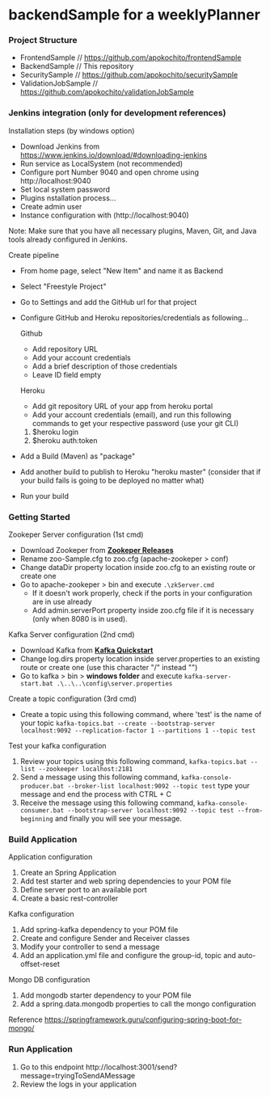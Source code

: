 # backendSample for a weeklyPlanner

### Project Structure

- FrontendSample // https://github.com/apokochito/frontendSample
- BackendSample // This repository
- SecuritySample // https://github.com/apokochito/securitySample
- ValidationJobSample // https://github.com/apokochito/validationJobSample

### Jenkins integration (only for development references)

Installation steps (by windows option)

- Download Jenkins from https://www.jenkins.io/download/#downloading-jenkins
- Run service as LocalSystem (not recommended)
- Configure port Number 9040 and open chrome using http://localhost:9040
- Set local system password
- Plugins nstallation process...
- Create admin user
- Instance configuration with (http://localhost:9040)

Note: Make sure that you have all necessary plugins, Maven, Git, and Java tools already configured in Jenkins.

Create pipeline

- From home page, select "New Item" and name it as Backend
- Select "Freestyle Project"
- Go to Settings and add the GitHub url for that project
- Configure GitHub and Heroku repositories/credentials as following...

	Github

	- Add repository URL
	- Add your account credentials
	- Add a brief description of those credentials
	- Leave ID field empty

	Heroku
	
	- Add git repository URL of your app from heroku portal
	- Add your account credentials (email), and run this following commands to get your respective password (use your git CLI)
	1. $heroku login
	2. $heroku auth:token

- Add a Build (Maven) as "package"
- Add another build to publish to Heroku "heroku master" (consider that if your build fails is going to be deployed no matter what)
- Run your build

### Getting Started

  Zookeper Server configuration (1st cmd)
  
  - Download Zookeper from [**Zookeper Releases**](https://downloads.apache.org/zookeeper/ "Heading link")
  - Rename zoo-Sample.cfg to zoo.cfg (apache-zookeper > conf)
  - Change dataDir property location inside zoo.cfg to an existing route or create one
  - Go to apache-zookeper > bin and execute `.\zkServer.cmd`
    - If it doesn't work properly, check if the ports in your configuration are in use already
    - Add admin.serverPort property inside zoo.cfg file if it is necessary (only when 8080 is in used).
  
  Kafka Server configuration (2nd cmd)
  
  - Download Kafka from [**Kafka Quickstart**](https://kafka.apache.org/quickstart "Heading link")
  - Change log.dirs property location inside server.properties to an existing route or create one (use this character "/" instead "\")
  - Go to kafka > bin > **windows folder** and execute `kafka-server-start.bat .\..\..\config\server.properties`
  
  Create a topic configuration (3rd cmd)
  
  - Create a topic using this following command, where 'test' is the name of your topic `kafka-topics.bat --create --bootstrap-server localhost:9092 --replication-factor 1 --partitions 1 --topic test`
  
  Test your kafka configuration
  
  1. Review your topics using this following command, `kafka-topics.bat --list --zookeeper localhost:2181`
  2. Send a message using this following command, `kafka-console-producer.bat --broker-list localhost:9092 --topic test` type your message and end the process with CTRL + C
  3. Receive the message using this following command, `kafka-console-consumer.bat --bootstrap-server localhost:9092 --topic test --from-beginning` and finally you will see your message.

### Build Application

  Application configuration
  
  1. Create an Spring Application
  2. Add test starter and web spring dependencies to your POM file
  3. Define server port to an available port
  4. Create a basic rest-controller

  Kafka configuration
  
  1. Add spring-kafka dependency to your POM file
  2. Create and configure Sender and Receiver classes
  3. Modify your controller to send a message
  4. Add an application.yml file and configure the group-id, topic and auto-offset-reset
  
  Mongo DB configuration
  
  1. Add mongodb starter dependency to your POM file
  2. Add a spring.data.mongodb properties to call the mongo configuration
  
  Reference https://springframework.guru/configuring-spring-boot-for-mongo/

### Run Application
  1. Go to this endpoint http://localhost:3001/send?message=tryingToSendAMessage
  2. Review the logs in your application
